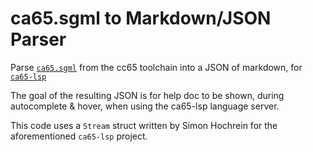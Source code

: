 # ca65.sgml to Markdown/JSON Parser
Parse [`ca65.sgml`](https://github.com/cc65/cc65/blob/master/doc/ca65.sgml) from the cc65 toolchain into a JSON of markdown, for [`ca65-lsp`](https://github.com/simonhochrein/ca65-lsp)

The goal of the resulting JSON is for help doc to be shown, during autocomplete & hover, when using the ca65-lsp language server.

This code uses a `Stream` struct written by Simon Hochrein for the aforementioned `ca65-lsp` project.
